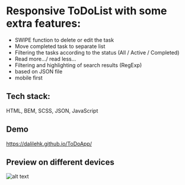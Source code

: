 # Responsive ToDoList with some extra features:

- SWIPE function to delete or edit the task
- Move completed task to separate list
- Filtering the tasks according to the status (All / Active / Completed)
- Read more.../ read less...
- Filtering and highlighting of search results (RegExp)
- based on JSON file
- mobile first

## Tech stack:

HTML, BEM, SCSS, JSON, JavaScript

## Demo

https://dalilehk.github.io/ToDoApp/

## Preview on different devices

![alt text](https://github.com/dalilehk/ToDoApp/blob/main/ToDoApp_preview.jpg?raw=true)
